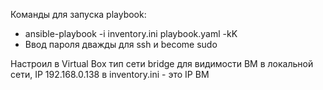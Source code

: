 Команды для запуска playbook:
- ansible-playbook -i inventory.ini playbook.yaml -kK
- Ввод пароля дважды для ssh и become sudo

Настроил в Virtual Box тип сети bridge для видимости ВМ в локальной сети, IP 192.168.0.138 в inventory.ini - это IP ВМ
